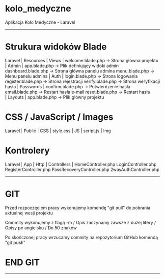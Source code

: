# kolo_medyczne
Aplikacja Koło Medyczne - Laravel


------------------------------------

# Strukura widoków Blade

Laravel
    |
    Resources
        |
        Views
            |
            welcome.blade.php -> Strona główna projektu
            |
            Admin
                |
                app.blade.php -> Plik definiujący widoki admin
                dashboard.blade.php -> Strona główna panelu admina
                menu.blade.php -> Menu panelu admina
            |
            Auth
                |
                login.blade.php -> Strona logowania
                register.blade.php  -> Strona rejestracji
                verify.blade.php -> Strona weryfikacji hasła
                |
                Passwords
                    |
                    confirm.blade.php -> Potwierdzenie hasła
                    email.blade.php -> Restart hasła e-mail
                    reset.blade.php -> Restart hasła    
            |
            Layouts
                |
                app.blade.php -> Plik główny projektu


# CSS / JavaScript / Images

Laravel
    |
    Public
        |
        CSS
            |
            style.css
        |
        JS
            |
            script.js
        |
        Img

# Kontrolery 

Laravel
    |
    App
        |
        Http
            |
            Controllers
                    |
                    HomeController.php
                    LoginController.php
                    RegisterController.php
                    PassRecoveryController.php
                    2wayAuthController.php
                    

---------------------
#   GIT 

Przed rozpoczęciem pracy wykonujemy komendę "git pull" do pobrania aktualnej wesji projektu

Commity wykonujemy z flagą -m / Opis zaczynamy zawsze z duzej litery / Opisy po angielsku / Do 50 znaków

Po skończonej pracy wrzucamy commity na repozytorium GitHub komendą "git push"

#   END GIT
---------------------

